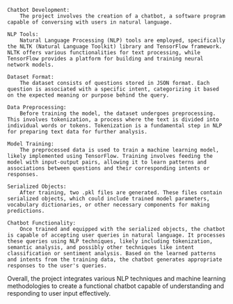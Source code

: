     Chatbot Development:
        The project involves the creation of a chatbot, a software program capable of conversing with users in natural language.

    NLP Tools:
        Natural Language Processing (NLP) tools are employed, specifically the NLTK (Natural Language Toolkit) library and TensorFlow framework. NLTK offers various functionalities for text processing, while TensorFlow provides a platform for building and training neural network models.

    Dataset Format:
        The dataset consists of questions stored in JSON format. Each question is associated with a specific intent, categorizing it based on the expected meaning or purpose behind the query.

    Data Preprocessing:
        Before training the model, the dataset undergoes preprocessing. This involves tokenization, a process where the text is divided into individual words or tokens. Tokenization is a fundamental step in NLP for preparing text data for further analysis.

    Model Training:
        The preprocessed data is used to train a machine learning model, likely implemented using TensorFlow. Training involves feeding the model with input-output pairs, allowing it to learn patterns and associations between questions and their corresponding intents or responses.

    Serialized Objects:
        After training, two .pkl files are generated. These files contain serialized objects, which could include trained model parameters, vocabulary dictionaries, or other necessary components for making predictions.

    Chatbot Functionality:
        Once trained and equipped with the serialized objects, the chatbot is capable of accepting user queries in natural language. It processes these queries using NLP techniques, likely including tokenization, semantic analysis, and possibly other techniques like intent classification or sentiment analysis. Based on the learned patterns and intents from the training data, the chatbot generates appropriate responses to the user's queries.

Overall, the project integrates various NLP techniques and machine learning methodologies to create a functional chatbot capable of understanding and responding to user input effectively.
